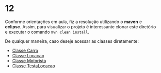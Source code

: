 # 12

Conforme orientações em aula, fiz a resolução utilizando o **maven** e **eclipse**. Assim, para visualizar o projeto é interessante clonar este diretório e executar o comando `mvn clean install`.

De qualquer maneira, caso deseje acessar as classes diretamente:

- [Classe Carro](https://github.com/lucabenetti/poo-2020-01/blob/master/pratica/12/src/main/java/exercicio12/pratica12/Carro.java)
- [Classe Locacao](https://github.com/lucabenetti/poo-2020-01/blob/master/pratica/12/src/main/java/exercicio12/pratica12/Locacao.java)
- [Classe Motorista](https://github.com/lucabenetti/poo-2020-01/blob/master/pratica/12/src/main/java/exercicio12/pratica12/Motorista.java)
- [Classe TestaLocacao](https://github.com/lucabenetti/poo-2020-01/blob/master/pratica/12/src/main/java/exercicio12/pratica12/TestaLocacao.java)
